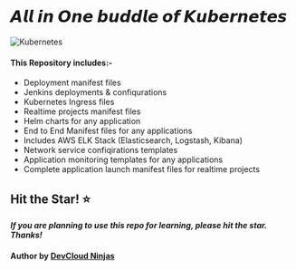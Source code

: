 # 𝘼𝙡𝙡 𝙞𝙣 𝙊𝙣𝙚 𝙗𝙪𝙙𝙙𝙡𝙚 𝙤𝙛 𝙆𝙪𝙗𝙚𝙧𝙣𝙚𝙩𝙚𝙨

![Kubernetes](https://imgur.com/2qnNcGO.png)

#### This Repository includes:-

* Deployment manifest files
* Jenkins deployments & confiqurations
* Kubernetes Ingress files
* Realtime projects manifest files
* Helm charts for any application
* End to End Manifest files for any applications
* Includes AWS ELK Stack (Elasticsearch, Logstash, Kibana)
* Network service confiqirations templates
* Application monitoring templates for any applications
* Complete application launch manifest files for realtime projects

## Hit the Star! ⭐
***If you are planning to use this repo for learning, please hit the star. Thanks!***

#### Author by [DevCloud Ninjas](https://github.com/DevCloudNinjas)
